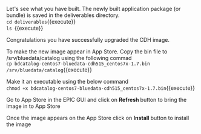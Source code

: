 
Let's see what you have built.
The newly built application package (or bundle) is saved in the deliverables directory. 
<br>`cd deliverables`{{execute}}
<br>`ls `{{execute}}

Congratulations you have successfully upgraded the CDH image.

To make the new image appear in App Store.
Copy the bin file to /srv/bluedata/catalog using the following commad
<br>`cp bdcatalog-centos7-bluedata-cdh515_centos7x-1.7.bin /srv/bluedata/catalog`{{execute}}

Make it an executable using the below command
<br>`chmod +x bdcatalog-centos7-bluedata-cdh515_centos7x-1.7.bin`{{execute}}

Go to App Store in the EPIC GUI and click on <b>Refresh </b>button to bring the image in to App Store

Once the image appears on the App Store click on <b>Install </b> button to install the image
